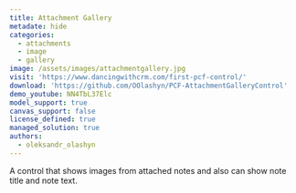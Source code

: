 ```yaml
---
title: Attachment Gallery
metadate: hide
categories:
  - attachments
  - image
  - gallery
image: /assets/images/attachmentgallery.jpg
visit: 'https://www.dancingwithcrm.com/first-pcf-control/'
download: 'https://github.com/OOlashyn/PCF-AttachmentGalleryControl'
demo_youtube: NN4TbL37Elc
model_support: true
canvas_support: false
license_defined: true
managed_solution: true
authors:
  - oleksandr_olashyn
---
```


A control that shows images from attached notes and also can show note title and note text.
